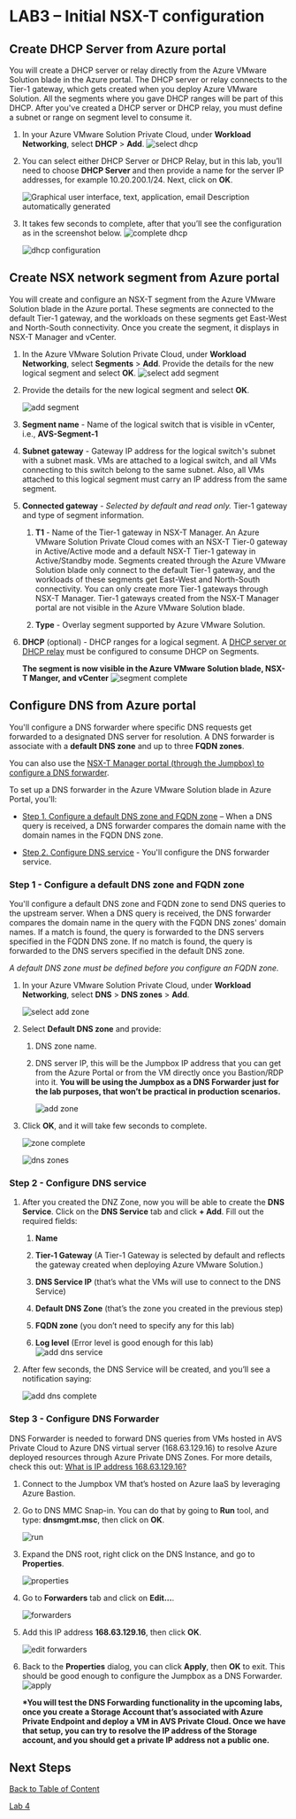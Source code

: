 # LAB3 – Initial NSX-T configuration

## Create DHCP Server from Azure portal

You will create a DHCP server or relay directly from the Azure VMware Solution
blade in the Azure portal. The DHCP server or relay connects to the Tier-1
gateway, which gets created when you deploy Azure VMware Solution. All the
segments where you gave DHCP ranges will be part of this DHCP. After you've
created a DHCP server or DHCP relay, you must define a subnet or range on
segment level to consume it.

1. In your Azure VMware Solution Private Cloud, under **Workload Networking**,
   select **DHCP** \> **Add**.
   ![select dhcp](media/lab-3/select-dhcp.png)

2. You can select either DHCP Server or DHCP Relay, but in this lab, you’ll
   need to choose **DHCP Server** and then provide a name for the server IP
   addresses, for example 10.20.200.1/24. Next, click on **OK**.

   ![Graphical user interface, text, application, email Description
   automatically generated](media/lab-3/add-dhcp.png)

3. It takes few seconds to complete, after that you’ll see the configuration as
   in the screenshot below.
    ![complete dhcp](media/lab-3/complete-dhcp.png)  
  
   ![dhcp configuration](media/lab-3/dhcp-config.png)

## Create NSX network segment from Azure portal

You will create and configure an NSX-T segment from the Azure VMware Solution
blade in the Azure portal. These segments are connected to the default Tier-1
gateway, and the workloads on these segments get East-West and North-South
connectivity. Once you create the segment, it displays in NSX-T Manager and
vCenter.

1. In the Azure VMware Solution Private Cloud, under **Workload Networking**,
   select **Segments** \> **Add**. Provide the details for the new logical
   segment and select **OK**.
    ![select add segment](media/lab-3/select-segment.png)

2. Provide the details for the new logical segment and select
   **OK**.

    ![add segment](media/lab-3/add-segment.png)

3. **Segment name** - Name of the logical switch that is visible in vCenter,
   i.e., **AVS-Segment-1**

4. **Subnet gateway** - Gateway IP address for the logical switch's subnet with
   a subnet mask. VMs are attached to a logical switch, and all VMs connecting
   to this switch belong to the same subnet. Also, all VMs attached to this
   logical segment must carry an IP address from the same segment.

5. **Connected gateway** - *Selected by default and read only.* Tier-1 gateway
   and type of segment information.

   1. **T1** - Name of the Tier-1 gateway in NSX-T Manager. An Azure VMware
      Solution Private Cloud comes with an NSX-T Tier-0 gateway in
      Active/Active mode and a default NSX-T Tier-1 gateway in Active/Standby
      mode. Segments created through the Azure VMware Solution blade only
      connect to the default Tier-1 gateway, and the workloads of these
      segments get East-West and North-South connectivity. You can only create
      more Tier-1 gateways through NSX-T Manager. Tier-1 gateways created from
      the NSX-T Manager portal are not visible in the Azure VMware Solution
      blade.
  
   2. **Type** - Overlay segment supported by Azure VMware Solution.

6. **DHCP** (optional) - DHCP ranges for a logical segment. A [DHCP server or
   DHCP relay](https://docs.microsoft.com/en-us/azure/azure-vmware/configure-nsx-network-components-azure-portal#create-a-dhcp-server-or-dhcp-relay-in-the-azure-portal)
   must be configured to consume DHCP on Segments.
  
   **The segment is now visible in the Azure VMware Solution blade, NSX-T
   Manger, and vCenter**
    ![segment complete](media/lab-3/segment-complete.png)

## Configure DNS from Azure portal

You'll configure a DNS forwarder where specific DNS requests get forwarded to a
designated DNS server for resolution. A DNS forwarder is associate with a
**default DNS zone** and up to three **FQDN zones**.

You can also use the [NSX-T Manager portal (through the Jumpbox) to configure a
DNS
forwarder](https://docs.vmware.com/en/VMware-NSX-T-Data-Center/2.5/administration/GUID-A0172881-BB25-4992-A499-14F9BE3BE7F2.html).

To set up a DNS forwarder in the Azure VMware Solution blade in Azure Portal,
you'll:

- [Step 1. Configure a default DNS zone and FQDN
  zone](https://docs.microsoft.com/en-us/azure/azure-vmware/configure-nsx-network-components-azure-portal#step-1-configure-a-default-dns-zone-and-fqdn-zone)
  – When a DNS query is received, a DNS forwarder compares the domain name
  with the domain names in the FQDN DNS zone.

- [Step 2. Configure DNS
  service](https://docs.microsoft.com/en-us/azure/azure-vmware/configure-nsx-network-components-azure-portal#step-2-configure-dns-service)
  \- You'll configure the DNS forwarder service.

### Step 1 - Configure a default DNS zone and FQDN zone

You'll configure a default DNS zone and FQDN zone to send DNS queries to the
upstream server. When a DNS query is received, the DNS forwarder compares the
domain name in the query with the FQDN DNS zones' domain names. If a match is
found, the query is forwarded to the DNS servers specified in the FQDN DNS zone.
If no match is found, the query is forwarded to the DNS servers specified in the
default DNS zone.

*A default DNS zone must be defined before you configure an FQDN zone.*

1. In your Azure VMware Solution Private Cloud, under **Workload Networking**,
   select **DNS** \> **DNS zones** \> **Add**.

   ![select add zone](media/lab-3/select-add-zone.png)

2. Select **Default DNS zone** and provide:

   1. DNS zone name.

   2. DNS server IP, this will be the Jumpbox IP address that you can get from
      the Azure Portal or from the VM directly once you Bastion/RDP into it.
      **You will be using the Jumpbox as a DNS Forwarder just for the lab
      purposes, that won’t be practical in production scenarios.**

      ![add zone](media/lab-3/add-zone.png)

3. Click **OK**, and it will take few seconds to complete.

   ![zone complete](media/lab-3/zone-complete.png)

   ![dns zones](media/lab-3/dns-zones.png)

### Step 2 - Configure DNS service

1. After you created the DNZ Zone, now you will be able to create the **DNS
   Service**. Click on the **DNS Service** tab and click **+ Add**. Fill out
   the required fields:

   1. **Name**

   2. **Tier-1 Gateway** (A Tier-1 Gateway is selected by default and reflects
      the gateway created when deploying Azure VMware Solution.)

   3. **DNS Service IP** (that’s what the VMs will use to connect to the DNS
      Service)

   4. **Default DNS Zone** (that’s the zone you created in the previous step)

   5. **FQDN zone** (you don’t need to specify any for this lab)

   6. **Log level** (Error level is good enough for this lab)  
      ![add dns service](media/lab-3/add-dns-service.png)

2. After few seconds, the DNS Service will be created, and you’ll see a
   notification saying:

    ![add dns complete](media/lab-3/add-dns-complete.png)

### Step 3 - Configure DNS Forwarder

DNS Forwarder is needed to forward DNS queries from VMs hosted in AVS Private
Cloud to Azure DNS virtual server (168.63.129.16) to resolve Azure deployed
resources through Azure Private DNS Zones. For more details, check this out:
[What is IP address
168.63.129.16?](https://docs.microsoft.com/en-us/azure/virtual-network/what-is-ip-address-168-63-129-16)

1. Connect to the Jumpbox VM that’s hosted on Azure IaaS by leveraging Azure
   Bastion.

2. Go to DNS MMC Snap-in. You can do that by going to **Run** tool, and type:
   **dnsmgmt.msc**, then click on **OK**.

   ![run](media/lab-3/run.png)

3. Expand the DNS root, right click on the DNS Instance, and go to
   **Properties**.

    ![properties](media/lab-3/properties.png)

4. Go to **Forwarders** tab and click on **Edit…**.  
  
    ![forwarders](media/lab-3/forwarders.png)

5. Add this IP address **168.63.129.16**, then click **OK**.

    ![edit forwarders](media/lab-3/edit-forwarders.png)

6. Back to the **Properties** dialog, you can click **Apply**, then **OK** to
   exit. This should be good enough to configure the Jumpbox as a DNS
   Forwarder.
   ![apply](media/lab-3/apply.png)

    **\*You will test the DNS Forwarding functionality in the upcoming labs, once you
    create a Storage Account that’s associated with Azure Private Endpoint and
    deploy a VM in AVS Private Cloud. Once we have that setup, you can try to
    resolve the IP address of the Storage account, and you should get a private IP
    address not a public one.**

## Next Steps

[Back to Table of Content](toc.md#table-of-contents)

[Lab 4](lab-4.md)

